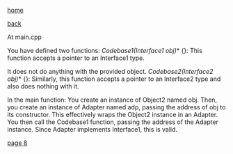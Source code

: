 [home](./page01.md)

[back](./page06.md)

At main.cpp

You have defined two functions: **Codebase1(Interface1* obj)** {}: This function accepts a pointer to an Interface1 type. 

It does not do anything with the provided object.
**Codebase2(Interface2* obj)** {}: Similarly, this function accepts a pointer to an Interface2 type and also does nothing with it.

In the main function:
You create an instance of Object2 named obj.
Then, you create an instance of Adapter named adp, passing the address of obj to its constructor. 
This effectively wraps the Object2 instance in an Adapter.
You then call the Codebase1 function, passing the address of the Adapter instance. 
Since Adapter implements Interface1, this is valid.

[page 8](./page08.md)
